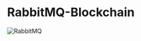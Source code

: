 # RabbitMQ-Blockchain

![RabbitMQ](https://user-images.githubusercontent.com/92402372/172896360-d9a0272f-d161-49ee-9f9b-40508d82c6aa.png)
